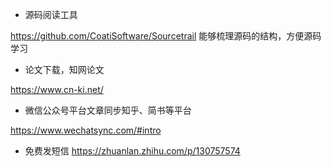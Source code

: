 
- 源码阅读工具 

https://github.com/CoatiSoftware/Sourcetrail
能够梳理源码的结构，方便源码学习


* 论文下载，知网论文

https://www.cn-ki.net/


* 微信公众号平台文章同步知乎、简书等平台

https://www.wechatsync.com/#intro


- 免费发短信
https://zhuanlan.zhihu.com/p/130757574

